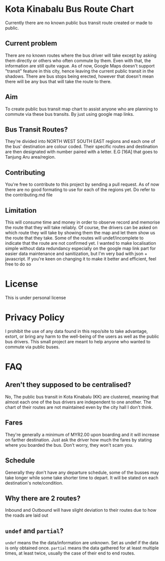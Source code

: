 # Kota Kinabalu Bus Route Chart
Currently there are no known public bus transit route created or made to public.

## Current problem
There are no known routes where the bus driver will take except by asking them directly or others who often commute by them. Even with that, the information are still quite vague. As of now, Google Maps doesn't support "transit" feature in this city, hence leaving the current public transit in the shadows. There are bus stops being erected, however that doesn't mean there will be any bus that will take the route to there.

## Aim
To create public bus transit map chart to assist anyone who are planning to commute via these bus transits. By just using google map links.

## Bus Transit Routes?
They're divided into NORTH WEST SOUTH EAST regions and each one of the bus' destination are colour coded. Their specific routes and destination are then designated with number paired with a letter. E.G [16A] that goes to Tanjung Aru area/region.

## Contributing
You're free to contribute to this project by sending a pull request. As of now there are no good formating to use for each of the regions yet. Do refer to the contributing.md file

## Limitation
This will consume time and money in order to observe record and memorise the route that they will take reliably. Of course, the drivers can be asked on which route they will take by showing them the map and let them show us the route that they take. Some of the routes will undef/incomplete to indicate that the route are not confirmed yet. I wanted to make localisation simple without data redundancy especially on the google map link part for easier data maintenance and sanitization, but I'm very bad with json + javascript. If you're keen on changing it to make it better and efficient, feel free to do so

# License
This is under personal license

# Privacy Policy
I prohibit the use of any data found in this repo/site to take advantage, extort, or bring any harm to the well-being of the users as well as the public bus drivers. This small project are meant to help anyone who wanted to commute via public buses.

# FAQ

## Aren't they supposed to be centralised?
No, The public bus transit in Kota Kinabalu (KK) are clustered, meaning that almost each one of the bus drivers are independent to one another. The chart of their routes are not maintained even by the city hall I don't think.

## Fares
They're generally a minimum of MYR2.00 upon boarding and it will increase on farther destination. Just ask the driver how much the fares by stating where you boarded the bus. Don't worry, they won't scam you.

## Schedule
Generally they don't have any departure schedule, some of the busses may take longer while some take shorter time to depart. It will be stated on each destination's note/condition.

## Why there are 2 routes?
Inbound and Outbound will have slight deviation to their routes due to how the roads are laid out

## `undef` and `partial`?
`undef` means the the data/information are unknown. Set as undef if the data is only obtained once. 
`partial` means the data gathered for at least multiple times, at least twice, usually the case of their end to end routes.
